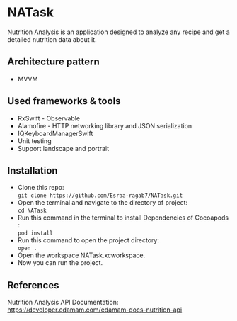 # NATask
Nutrition Analysis is an application designed to analyze any recipe and get a detailed nutrition data about it.

## Architecture pattern
* MVVM

## Used frameworks & tools
* RxSwift - Observable
* Alamofire - HTTP networking library and JSON serialization
* IQKeyboardManagerSwift
* Unit testing
* Support landscape and portrait

## Installation 
* Clone this repo: <br/>
           `git clone https://github.com/Esraa-ragab7/NATask.git`
* Open the terminal and navigate to the directory of project:  <br/>
           `cd NATask`
* Run this command in the terminal to install Dependencies of Cocoapods : <br/>
           `pod install`
* Run this command to open the project directory: <br/>
          `open .`
* Open the workspace NATask.xcworkspace.
* Now you can run the project.

## References
Nutrition Analysis API Documentation:
https://developer.edamam.com/edamam-docs-nutrition-api
